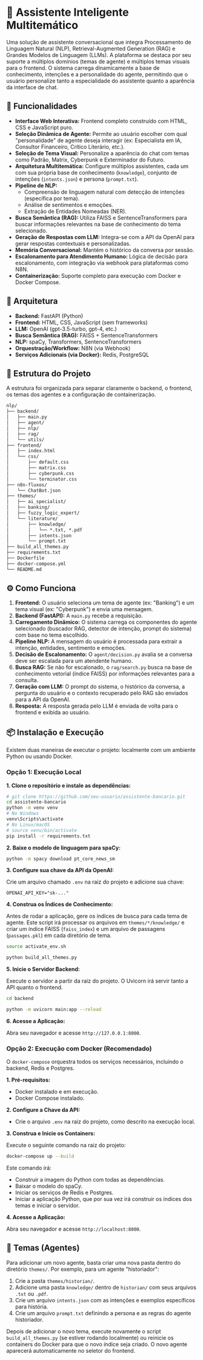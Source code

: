 # 🤖 Assistente Inteligente Multitemático

Uma solução de assistente conversacional que integra Processamento de Linguagem Natural (NLP), Retrieval-Augmented Generation (RAG) e Grandes Modelos de Linguagem (LLMs). A plataforma se destaca por seu suporte a múltiplos domínios (temas de agente) e múltiplos temas visuais para o frontend. O sistema carrega dinamicamente a base de conhecimento, intenções e a personalidade do agente, permitindo que o usuário personalize tanto a especialidade do assistente quanto a aparência da interface de chat.

## 🚀 Funcionalidades

- **Interface Web Interativa:** Frontend completo construído com HTML, CSS e JavaScript puro.
- **Seleção Dinâmica de Agente:** Permite ao usuário escolher com qual "personalidade" de agente deseja interagir (ex: Especialista em IA, Consultor Financeiro, Crítico Literário, etc.).
- **Seleção de Tema Visual:** Personalize a aparência do chat com temas como Padrão, Matrix, Cyberpunk e Exterminador do Futuro.
- **Arquitetura Multitemática:** Configure múltiplos assistentes, cada um com sua própria base de conhecimento (`knowledge`), conjunto de intenções (`intents.json`) e persona (`prompt.txt`).
- **Pipeline de NLP:**
    - Compreensão de linguagem natural com detecção de intenções (específica por tema).
    - Análise de sentimentos e emoções.
    - Extração de Entidades Nomeadas (NER).
- **Busca Semântica (RAG):** Utiliza FAISS e SentenceTransformers para buscar informações relevantes na base de conhecimento do tema selecionado.
- **Geração de Respostas com LLM:** Integra-se com a API da OpenAI para gerar respostas contextuais e personalizadas.
- **Memória Conversacional:** Mantém o histórico da conversa por sessão.
- **Escalonamento para Atendimento Humano:** Lógica de decisão para escalonamento, com integração via webhook para plataformas como N8N.
- **Containerização:** Suporte completo para execução com Docker e Docker Compose.

## 🧱 Arquitetura

- **Backend:** FastAPI (Python)
- **Frontend:** HTML, CSS, JavaScript (sem frameworks)
- **LLM:** OpenAI (gpt-3.5-turbo, gpt-4, etc.)
- **Busca Semântica (RAG):** FAISS + SentenceTransformers
- **NLP:** spaCy, Transformers, SentenceTransformers
- **Orquestração/Workflow:** N8N (via Webhook)
- **Serviços Adicionais (via Docker):** Redis, PostgreSQL

## 📁 Estrutura do Projeto

A estrutura foi organizada para separar claramente o backend, o frontend, os temas dos agentes e a configuração de containerização.

```txt
nlp/
├── backend/
│   ├── main.py
│   ├── agent/
│   ├── nlp/
│   ├── rag/
│   └── utils/
├── frontend/
│   ├── index.html
│   └── css/
│       ├── default.css
│       ├── matrix.css
│       ├── cyberpunk.css
│       └── terminator.css
├── n8n-fluxos/
│   └── ChatBot.json
├── themes/
│   ├── ai_specialist/
│   ├── banking/
│   ├── fuzzy_logic_expert/
│   └── literature/
│       ├── knowledge/
│       │   └── *.txt, *.pdf
│       ├── intents.json
│       └── prompt.txt
├── build_all_themes.py
├── requirements.txt
├── Dockerfile
├── docker-compose.yml
└── README.md
```

## ⚙️ Como Funciona

1.  **Frontend:** O usuário seleciona um tema de agente (ex: "Banking") e um tema visual (ex: "Cyberpunk") e envia uma mensagem.
2.  **Backend (FastAPI):** A `main.py` recebe a requisição.
3.  **Carregamento Dinâmico:** O sistema carrega os componentes do agente selecionado (buscador RAG, detector de intenção, prompt do sistema) com base no tema escolhido.
4.  **Pipeline NLP:** A mensagem do usuário é processada para extrair a intenção, entidades, sentimento e emoções.
5.  **Decisão de Escalonamento:** O `agent/decision.py` avalia se a conversa deve ser escalada para um atendente humano.
6.  **Busca RAG:** Se não for escalonado, o `rag/search.py` busca na base de conhecimento vetorial (índice FAISS) por informações relevantes para a consulta.
7.  **Geração com LLM:** O prompt do sistema, o histórico da conversa, a pergunta do usuário e o contexto recuperado pelo RAG são enviados para a API da OpenAI.
8.  **Resposta:** A resposta gerada pelo LLM é enviada de volta para o frontend e exibida ao usuário.

## 📦 Instalação e Execução

Existem duas maneiras de executar o projeto: localmente com um ambiente Python ou usando Docker.

### Opção 1: Execução Local

**1. Clone o repositório e instale as dependências:**

```bash
# git clone https://github.com/seu-usuario/assistente-bancario.git
cd assistente-bancario
python -m venv venv
# No Windows
venv\Scripts\activate
# No Linux/macOS
# source venv/bin/activate
pip install -r requirements.txt
```

**2. Baixe o modelo de linguagem para spaCy:**

```bash
python -m spacy download pt_core_news_sm
```

**3. Configure sua chave da API da OpenAI:**

Crie um arquivo chamado `.env` na raiz do projeto e adicione sua chave:

```
OPENAI_API_KEY="sk-..."
```

**4. Construa os Índices de Conhecimento:**

Antes de rodar a aplicação, gere os índices de busca para cada tema de agente. Este script irá processar os arquivos em `themes/*/knowledge/` e criar um índice FAISS (`faiss_index`) e um arquivo de passagens (`passages.pkl`) em cada diretório de tema.

```bash
source activate_env.sh

python build_all_themes.py
```

**5. Inicie o Servidor Backend:**

Execute o servidor a partir da raiz do projeto. O Uvicorn irá servir tanto a API quanto o frontend.

```bash
cd backend

python -m uvicorn main:app --reload
```

**6. Acesse a Aplicação:**

Abra seu navegador e acesse `http://127.0.0.1:8000`.

### Opção 2: Execução com Docker (Recomendado)

O `docker-compose` orquestra todos os serviços necessários, incluindo o backend, Redis e Postgres.

**1. Pré-requisitos:**
   - Docker instalado e em execução.
   - Docker Compose instalado.

**2. Configure a Chave da API:**
   - Crie o arquivo `.env` na raiz do projeto, como descrito na execução local.

**3. Construa e Inicie os Containers:**

Execute o seguinte comando na raiz do projeto:

```bash
docker-compose up --build
```

Este comando irá:
- Construir a imagem do Python com todas as dependências.
- Baixar o modelo do spaCy.
- Iniciar os serviços de Redis e Postgres.
- Iniciar a aplicação Python, que por sua vez irá construir os índices dos temas e iniciar o servidor.

**4. Acesse a Aplicação:**

Abra seu navegador e acesse `http://localhost:8000`.

## 🎨 Temas (Agentes)

Para adicionar um novo agente, basta criar uma nova pasta dentro do diretório `themes/`. Por exemplo, para um agente "historiador":

1.  Crie a pasta `themes/historian/`.
2.  Adicione uma pasta `knowledge/` dentro de `historian/` com seus arquivos `.txt` ou `.pdf`.
3.  Crie um arquivo `intents.json` com as intenções e exemplos específicos para história.
4.  Crie um arquivo `prompt.txt` definindo a persona e as regras do agente historiador.

Depois de adicionar o novo tema, execute novamente o script `build_all_themes.py` (se estiver rodando localmente) ou reinicie os containers do Docker para que o novo índice seja criado. O novo agente aparecerá automaticamente no seletor do frontend.
